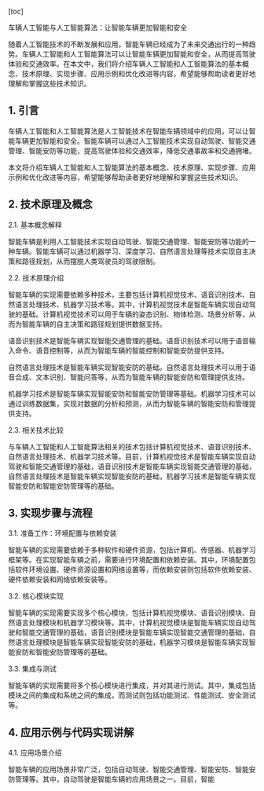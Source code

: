 
[toc]                    
                
                
车辆人工智能与人工智能算法：让智能车辆更加智能和安全

随着人工智能技术的不断发展和应用，智能车辆已经成为了未来交通出行的一种趋势。车辆人工智能和人工智能算法可以让智能车辆更加智能和安全，从而提高驾驶体验和交通效率。在本文中，我们将介绍车辆人工智能和人工智能算法的基本概念、技术原理、实现步骤、应用示例和优化改进等内容，希望能够帮助读者更好地理解和掌握这些技术知识。

## 1. 引言

车辆人工智能和人工智能算法是人工智能技术在智能车辆领域中的应用，可以让智能车辆更加智能和安全。智能车辆可以通过人工智能技术实现自动驾驶、智能交通管理、智能安防等功能，提高驾驶体验和交通效率，降低交通事故率和交通拥堵。

本文将介绍车辆人工智能和人工智能算法的基本概念、技术原理、实现步骤、应用示例和优化改进等内容，希望能够帮助读者更好地理解和掌握这些技术知识。

## 2. 技术原理及概念

2.1. 基本概念解释

智能车辆是利用人工智能技术实现自动驾驶、智能交通管理、智能安防等功能的一种车辆。智能车辆可以通过机器学习、深度学习、自然语言处理等技术实现自主决策和路径规划，从而摆脱人类驾驶员的驾驶限制。

2.2. 技术原理介绍

智能车辆的实现需要依赖多种技术，主要包括计算机视觉技术、语音识别技术、自然语言处理技术、机器学习技术等。其中，计算机视觉技术是智能车辆实现自动驾驶的基础。计算机视觉技术可以用于车辆的姿态识别、物体检测、场景分析等，从而为智能车辆的自主决策和路径规划提供数据支持。

语音识别技术是智能车辆实现智能交通管理的基础。语音识别技术可以用于语音输入命令、语音控制等，从而为智能车辆的智能控制和智能安防提供支持。

自然语言处理技术是智能车辆实现智能安防的基础。自然语言处理技术可以用于语音合成、文本识别、智能问答等，从而为智能车辆的智能安防和管理提供支持。

机器学习技术是智能车辆实现智能安防和智能安防管理等基础。机器学习技术可以通过训练数据集，实现对数据的分析和预测，从而为智能车辆的智能安防和管理提供支持。

2.3. 相关技术比较

与车辆人工智能和人工智能算法相关的技术包括计算机视觉技术、语音识别技术、自然语言处理技术、机器学习技术等。目前，计算机视觉技术是智能车辆实现自动驾驶和智能交通管理的基础，语音识别技术是智能车辆实现智能交通管理的基础，自然语言处理技术是智能车辆实现智能安防的基础，机器学习技术是智能车辆实现智能安防和智能安防管理等的基础。

## 3. 实现步骤与流程

3.1. 准备工作：环境配置与依赖安装

智能车辆的实现需要依赖于多种软件和硬件资源，包括计算机、传感器、机器学习框架等。在实现智能车辆之前，需要进行环境配置和依赖安装。其中，环境配置包括软件环境设置、硬件资源设置和网络设置等，而依赖安装则包括软件依赖安装、硬件依赖安装和网络依赖安装等。

3.2. 核心模块实现

智能车辆的实现需要实现多个核心模块，包括计算机视觉模块、语音识别模块、自然语言处理模块和机器学习模块等。其中，计算机视觉模块是智能车辆实现自动驾驶和智能交通管理的基础，语音识别模块是智能车辆实现智能交通管理的基础，自然语言处理模块是智能车辆实现智能安防的基础，机器学习模块是智能车辆实现智能安防和智能安防管理等的基础。

3.3. 集成与测试

智能车辆的实现需要将多个核心模块进行集成，并对其进行测试。其中，集成包括模块之间的集成和系统之间的集成，而测试则包括功能测试、性能测试、安全测试等。

## 4. 应用示例与代码实现讲解

4.1. 应用场景介绍

智能车辆的应用场景非常广泛，包括自动驾驶、智能交通管理、智能安防、智能安防管理等。其中，自动驾驶是智能车辆的应用场景之一。目前，智能

